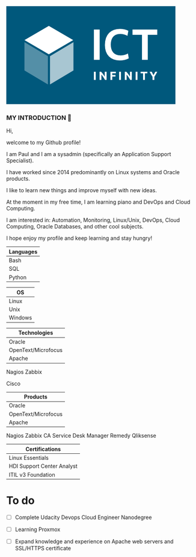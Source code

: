 <picture>
 <source media="(prefers-color-scheme: dark)" srcset="https://github.com/sysadmin91/sysadmin91/blob/main/img_dark.png">
 <source media="(prefers-color-scheme: light)" srcset="https://github.com/sysadmin91/sysadmin91/blob/main/img_light.png">
 <img alt="YOUR-ALT-TEXT" src="https://github.com/sysadmin91/sysadmin91/blob/main/img_light.png">
</picture>


### MY INTRODUCTION 👋

Hi,

welcome to my Github profile!

I am Paul and I am a sysadmin (specifically an Application Support Specialist). 

I have worked since 2014 predominantly on Linux systems and Oracle products.


I like to learn new things and improve myself with new ideas.

At the moment in my free time, I am learning piano and DevOps and Cloud Computing.

I am interested in: Automation, Monitoring, Linux/Unix, DevOps, Cloud Computing, Oracle Databases, and other cool subjects.


I hope enjoy my profile and keep learning and stay hungry!

| Languages  |
------------|
Bash       |
SQL        |
Python     |


OS         |
-----------|
Linux      |
Unix       |
Windows    |


Technologies              |
--------------------------|
Oracle                    |  
OpenText/Microfocus       |
Apache                    |
Nagios
Zabbix

Cisco

Products              |
--------------------------|
Oracle                    |  
OpenText/Microfocus       |
Apache                    |
Nagios
Zabbix
CA Service Desk Manager
Remedy
Qliksense

Certifications                    |
----------------------------------|
Linux Essentials                  |  
HDI Support Center Analyst        |
ITIL v3 Foundation                |


# To do
- [ ] Complete Udacity Devops Cloud Engineer Nanodegree
- [ ] Learning Proxmox
- [ ] Expand knowledge and experience on Apache web servers and SSL/HTTPS certificate

